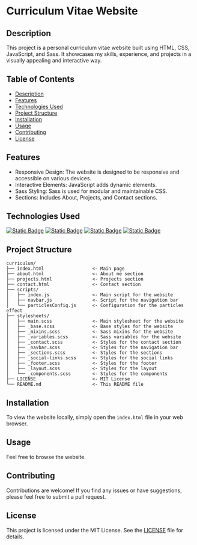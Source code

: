 # Curriculum Vitae Website

## Description

This project is a personal curriculum vitae website built using HTML, CSS, JavaScript, and Sass. It showcases my skills, experience, and projects in a visually appealing and interactive way.

## Table of Contents

- [Description](#description)
- [Features](#features)
- [Technologies Used](#technologies-used)
- [Project Structure](#project-structure)
- [Installation](#installation)
- [Usage](#usage)
- [Contributing](#contributing)
- [License](#license)

## Features

- Responsive Design: The website is designed to be responsive and accessible on various devices.
- Interactive Elements: JavaScript adds dynamic elements.
- Sass Styling: Sass is used for modular and maintainable CSS.
- Sections: Includes About, Projects, and Contact sections.

## Technologies Used

[![Static Badge](https://img.shields.io/badge/JavaScript-black?style=for-the-badge&logo=javascript&logoColor=white&logoSize=auto&labelColor=%23d8c108)](https://developer.mozilla.org/en-US/docs/Web/JavaScript)
[![Static Badge](https://img.shields.io/badge/HTML-black?style=for-the-badge&logo=html5&logoColor=white&logoSize=auto&labelColor=%23E34F26)](https://developer.mozilla.org/en-US/docs/Web/HTML)
[![Static Badge](https://img.shields.io/badge/CSS-black?style=for-the-badge&logo=css&logoColor=white&logoSize=auto&labelColor=%23663399)](https://developer.mozilla.org/en-US/docs/Web/CSS)
[![Static Badge](https://img.shields.io/badge/Sass-black?style=for-the-badge&logo=sass&logoColor=white&logoSize=auto&labelColor=%23CC6699)](https://sass-lang.com/)

## Project Structure

```
curriculum/
├── index.html                  <- Main page
├── about.html                  <- About me section
├── projects.html               <- Projects section
├── contact.html                <- Contact section
├── scripts/
│   ├── index.js                <- Main script for the website
│   ├── navbar.js               <- Script for the navigation bar
│   └── particlesConfig.js      <- Configuration for the particles effect
├── stylesheets/
│   ├── main.scss               <- Main stylesheet for the website
│   ├── _base.scss              <- Base styles for the website
│   ├── _mixins.scss            <- Sass mixins for the website
│   ├── _variables.scss         <- Sass variables for the website
│   ├── _contact.scss           <- Styles for the contact section
│   ├── _navbar.scss            <- Styles for the navigation bar
│   ├── _sections.scss          <- Styles for the sections
│   ├── _social-links.scss      <- Styles for the social links
│   ├── _footer.scss            <- Styles for the footer
│   ├── _layout.scss            <- Styles for the layout
│   └── _components.scss        <- Styles for the components
├── LICENSE                     <- MIT License
└── README.md                   <- This README file
```

## Installation

To view the website locally, simply open the `index.html` file in your web browser.

## Usage

Feel free to browse the website.

## Contributing

Contributions are welcome! If you find any issues or have suggestions, please feel free to submit a pull request.

## License

This project is licensed under the MIT License. See the [LICENSE](LICENSE) file for details.
